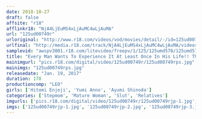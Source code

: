 ```yaml
---
date: 2018-10-27
draft: false
affsite: "r18"
afflinkr18: "NjA4LjEuMS4xLjAuMC4wLjAuMA"
url: "125ud00749r"
urloriginal: "http://www.r18.com/videos/vod/movies/detail/-/id=125ud00749r"
urlfinal: "http://media.r18.com/track/NjA4LjEuMS4xLjAuMC4wLjAuMA/videos/vod/movies/detail/-/id=125ud00749r"
samplevid: "awspv3001.r18.com/litevideo/freepv/1/125/125umd570/125umd570_dmb_w.mp4"
title: "Every Man Wants To Experience It At Least Once In His Life!! The Best 6 Of Highly Select Horny Mature Woman Babes!! (Beautiful Mature Woman Edition) Part 2 2"
mainimgurl: "pics.r18.com/digital/video/125ud00749r/125ud00749rps.jpg"
mainimgs: "125ud00749rps.jpg"
releasedate: "Jan. 19, 2017"
duration: 178
productioncomp: "LEO"
girls: ['Hitomi Enjoji', 'Yumi Anno', 'Ayumi Shinoda']
categories: ['Stepmom', 'Mature Woman', 'Slut', 'Relatives']
imgurls: ['pics.r18.com/digital/video/125ud00749r/125ud00749rjp-1.jpg', 'pics.r18.com/digital/video/125ud00749r/125ud00749rjp-2.jpg', 'pics.r18.com/digital/video/125ud00749r/125ud00749rjp-3.jpg', 'pics.r18.com/digital/video/125ud00749r/125ud00749rjp-4.jpg', 'pics.r18.com/digital/video/125ud00749r/125ud00749rjp-5.jpg', 'pics.r18.com/digital/video/125ud00749r/125ud00749rjp-6.jpg', 'pics.r18.com/digital/video/125ud00749r/125ud00749rjp-7.jpg', 'pics.r18.com/digital/video/125ud00749r/125ud00749rjp-8.jpg', 'pics.r18.com/digital/video/125ud00749r/125ud00749rjp-9.jpg', 'pics.r18.com/digital/video/125ud00749r/125ud00749rjp-10.jpg', 'pics.r18.com/digital/video/125ud00749r/125ud00749rjp-11.jpg', 'pics.r18.com/digital/video/125ud00749r/125ud00749rjp-12.jpg', 'pics.r18.com/digital/video/125ud00749r/125ud00749rjp-13.jpg', 'pics.r18.com/digital/video/125ud00749r/125ud00749rjp-14.jpg', 'pics.r18.com/digital/video/125ud00749r/125ud00749rjp-15.jpg', 'pics.r18.com/digital/video/125ud00749r/125ud00749rjp-16.jpg', 'pics.r18.com/digital/video/125ud00749r/125ud00749rjp-17.jpg', 'pics.r18.com/digital/video/125ud00749r/125ud00749rjp-18.jpg', 'pics.r18.com/digital/video/125ud00749r/125ud00749rjp-19.jpg', 'pics.r18.com/digital/video/125ud00749r/125ud00749rjp-20.jpg']
imgs: ['125ud00749rjp-1.jpg', '125ud00749rjp-2.jpg', '125ud00749rjp-3.jpg', '125ud00749rjp-4.jpg', '125ud00749rjp-5.jpg', '125ud00749rjp-6.jpg', '125ud00749rjp-7.jpg', '125ud00749rjp-8.jpg', '125ud00749rjp-9.jpg', '125ud00749rjp-10.jpg', '125ud00749rjp-11.jpg', '125ud00749rjp-12.jpg', '125ud00749rjp-13.jpg', '125ud00749rjp-14.jpg', '125ud00749rjp-15.jpg', '125ud00749rjp-16.jpg', '125ud00749rjp-17.jpg', '125ud00749rjp-18.jpg', '125ud00749rjp-19.jpg', '125ud00749rjp-20.jpg']
---
```

